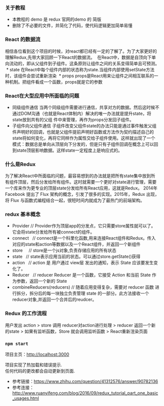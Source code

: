 ### 关于教程

* 本教程的 demo 是 redux 官网的demo 的 简版
* 删除了不必要的文件，并简化了代码，使代码逻辑更加简单易懂

### React 的数据流
  相信各位看到这个项目的时候，对react都已经有一定的了解了。为了大家更好的理解Redux,先带大家回顾一下React的数据流。
  在React中，数据是自顶向下单向流动的，即从父组件到子组件。这条原则让组件之间的关系变得简单且可预测。
  * state 在React中每个组件内部的状态称为state.当组件内部使用setState方法时，该组件会尝试重新渲染
  * props props是React用来让组件之间相互联系的一种机制。把组件看成一个函数，props就是它的参数
  
### React在大型应用中所面临的问题
 * 同级组件通信 当两个同级组件需要进行通信，共享对方的数据。然后这时候不通过DOM沟通（也就是React体制内）解决的唯一办法就是提升state，将state放到共有的父组  件中来管理，再作为props分发回子组件。
 * 子组件向父组件通信 子组件改变父组件state的办法只能是通过事件触发父组件声明好的回调，也就是父组件提前声明好函数或方法作为契约描述自己的state将如何变化，再将它同样作为属性交给子组件使用。这样就出现了一个模式：数据总是单向从顶层向下分发的，但是只有子组件回调在概念上可以回到state顶层影响数据。这样state一定程度上是响应式的。
  
### 什么是Redux
为了解决React中所面临的问题，最容易想到的办法就是把所有state集中放到所有组件顶层，然后分发给所有组件。这时就需要一个更好对state进行管理，需要一个库来作为更专业的顶层state分发给所有React应用，这就是Redux。
2014年 Facebook 提出了 Flux 架构的概念，引发了很多的实现。2015年，Redux 出现，将 Flux 与函数式编程结合一起，很短时间内就成为了最热门的前端架构。

### redux 基本概念
* Provider  // Provider作为顶层app的分发点，它只需要store属性就可以了。它会将state分发给所有被connect的组件。
* connect   // connect是一个科里化函数,用来连接React组件和Redux。传入对应的state和action等数据以及一个React组件，并返回一个新组件
* store     // store是一个js对象,负责存储应用的所有状态 
* state     // state表示应用当前的状态。可以通过store.getState()获得
* action    // action 是 用户通过 view层 发出的通知，表示 State 应该要发生变化了。
* Reducer   // reducer Reducer 是一个函数，它接受 Action 和当前 State 作为参数，返回一个新的 State
* combineReducers(reducers) // 随着应用变得复杂，需要对 reducer 函数 进行拆分，拆分后的每一块独立负责管理 state 的一部分。此方法接收一个reducer对象,并返回一个合并后的reudcer。

### Redux 的工作流程
用户发出 action > store 调用 reducer对action进行处理 > reducer 返回一个新的state > 如果有监听函数，Store 就会调用监听函数 > React重新渲染页面 



### `npm start`

项目主页：[http://localhost:3000](http://localhost:3000) 

项目实现了热加载和错误提示.<br>
任何代码的更改都会自动更新到页面.


* 参考链接：https://www.zhihu.com/question/41312576/answer/90782136
* 参考连接：http://www.ruanyifeng.com/blog/2016/09/redux_tutorial_part_one_basic_usages.html
